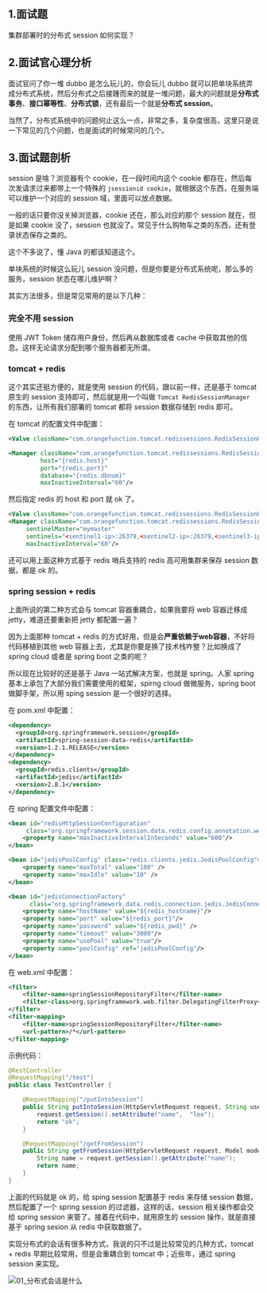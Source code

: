 ## 1.面试题

集群部署时的分布式 session 如何实现？

## 2.面试官心理分析

面试官问了你一堆 dubbo 是怎么玩儿的，你会玩儿 dubbo 就可以把单块系统弄成分布式系统，然后分布式之后接踵而来的就是一堆问题，最大的问题就是**分布式事务**、**接口幂等性**、**分布式锁**，还有最后一个就是**分布式 session**。

当然了，分布式系统中的问题何止这么一点，非常之多，复杂度很高，这里只是说一下常见的几个问题，也是面试的时候常问的几个。

## 3.面试题剖析

session 是啥？浏览器有个 cookie，在一段时间内这个 cookie 都存在，然后每次发请求过来都带上一个特殊的 `jsessionid cookie`，就根据这个东西，在服务端可以维护一个对应的 session 域，里面可以放点数据。

一般的话只要你没关掉浏览器，cookie 还在，那么对应的那个 session 就在，但是如果 cookie 没了，session 也就没了。常见于什么购物车之类的东西，还有登录状态保存之类的。

这个不多说了，懂 Java 的都该知道这个。

单块系统的时候这么玩儿 session 没问题，但是你要是分布式系统呢，那么多的服务，session 状态在哪儿维护啊？

其实方法很多，但是常见常用的是以下几种：

### 完全不用 session

使用 JWT Token 储存用户身份，然后再从数据库或者 cache 中获取其他的信息。这样无论请求分配到哪个服务器都无所谓。

### tomcat + redis

这个其实还挺方便的，就是使用 session 的代码，跟以前一样，还是基于 tomcat 原生的 session 支持即可，然后就是用一个叫做 `Tomcat RedisSessionManager` 的东西，让所有我们部署的 tomcat 都将 session 数据存储到 redis 即可。

在 tomcat 的配置文件中配置：

```xml
<Valve className="com.orangefunction.tomcat.redissessions.RedisSessionHandlerValve" />

<Manager className="com.orangefunction.tomcat.redissessions.RedisSessionManager"
         host="{redis.host}"
         port="{redis.port}"
         database="{redis.dbnum}"
         maxInactiveInterval="60"/>
```

然后指定 redis 的 host 和 port 就 ok 了。

```xml
<Valve className="com.orangefunction.tomcat.redissessions.RedisSessionHandlerValve" />
<Manager className="com.orangefunction.tomcat.redissessions.RedisSessionManager"
	 sentinelMaster="mymaster"
	 sentinels="<sentinel1-ip>:26379,<sentinel2-ip>:26379,<sentinel3-ip>:26379"
	 maxInactiveInterval="60"/>
```

还可以用上面这种方式基于 redis 哨兵支持的 redis 高可用集群来保存 session 数据，都是 ok 的。

### spring session + redis

上面所说的第二种方式会与 tomcat 容器重耦合，如果我要将 web 容器迁移成 jetty，难道还要重新把 jetty 都配置一遍？

因为上面那种 tomcat + redis 的方式好用，但是会**严重依赖于web容器**，不好将代码移植到其他 web 容器上去，尤其是你要是换了技术栈咋整？比如换成了 spring cloud 或者是 spring boot 之类的呢？

所以现在比较好的还是基于 Java 一站式解决方案，也就是 spring。人家 spring 基本上承包了大部分我们需要使用的框架，spirng cloud 做微服务，spring boot 做脚手架，所以用 sping session 是一个很好的选择。

在 pom.xml 中配置：

```xml
<dependency>
  <groupId>org.springframework.session</groupId>
  <artifactId>spring-session-data-redis</artifactId>
  <version>1.2.1.RELEASE</version>
</dependency>
<dependency>
  <groupId>redis.clients</groupId>
  <artifactId>jedis</artifactId>
  <version>2.8.1</version>
</dependency>
```

在 spring 配置文件中配置：

```xml
<bean id="redisHttpSessionConfiguration"
     class="org.springframework.session.data.redis.config.annotation.web.http.RedisHttpSessionConfiguration">
    <property name="maxInactiveIntervalInSeconds" value="600"/>
</bean>

<bean id="jedisPoolConfig" class="redis.clients.jedis.JedisPoolConfig">
    <property name="maxTotal" value="100" />
    <property name="maxIdle" value="10" />
</bean>

<bean id="jedisConnectionFactory"
      class="org.springframework.data.redis.connection.jedis.JedisConnectionFactory" destroy-method="destroy">
    <property name="hostName" value="${redis_hostname}"/>
    <property name="port" value="${redis_port}"/>
    <property name="password" value="${redis_pwd}" />
    <property name="timeout" value="3000"/>
    <property name="usePool" value="true"/>
    <property name="poolConfig" ref="jedisPoolConfig"/>
</bean>
```

在 web.xml 中配置：

```xml
<filter>
    <filter-name>springSessionRepositoryFilter</filter-name>
    <filter-class>org.springframework.web.filter.DelegatingFilterProxy</filter-class>
</filter>
<filter-mapping>
    <filter-name>springSessionRepositoryFilter</filter-name>
    <url-pattern>/*</url-pattern>
</filter-mapping>
```

示例代码：

```java
@RestController
@RequestMapping("/test")
public class TestController {

    @RequestMapping("/putIntoSession")
    public String putIntoSession(HttpServletRequest request, String username) {
        request.getSession().setAttribute("name",  "leo");
        return "ok";
    }

    @RequestMapping("/getFromSession")
    public String getFromSession(HttpServletRequest request, Model model){
        String name = request.getSession().getAttribute("name");
        return name;
    }
}
```

上面的代码就是 ok 的，给 sping session 配置基于 redis 来存储 session 数据，然后配置了一个 spring session 的过滤器，这样的话，session 相关操作都会交给 spring session 来管了。接着在代码中，就用原生的 session 操作，就是直接基于 spring sesion 从 redis 中获取数据了。

实现分布式的会话有很多种方式，我说的只不过是比较常见的几种方式，tomcat + redis 早期比较常用，但是会重耦合到 tomcat 中；近些年，通过 spring session 来实现。

![01_分布式会话是什么](https://gitee.com/forge-logic/images-lib/raw/master/img/01_%E5%88%86%E5%B8%83%E5%BC%8F%E4%BC%9A%E8%AF%9D%E6%98%AF%E4%BB%80%E4%B9%88.png)